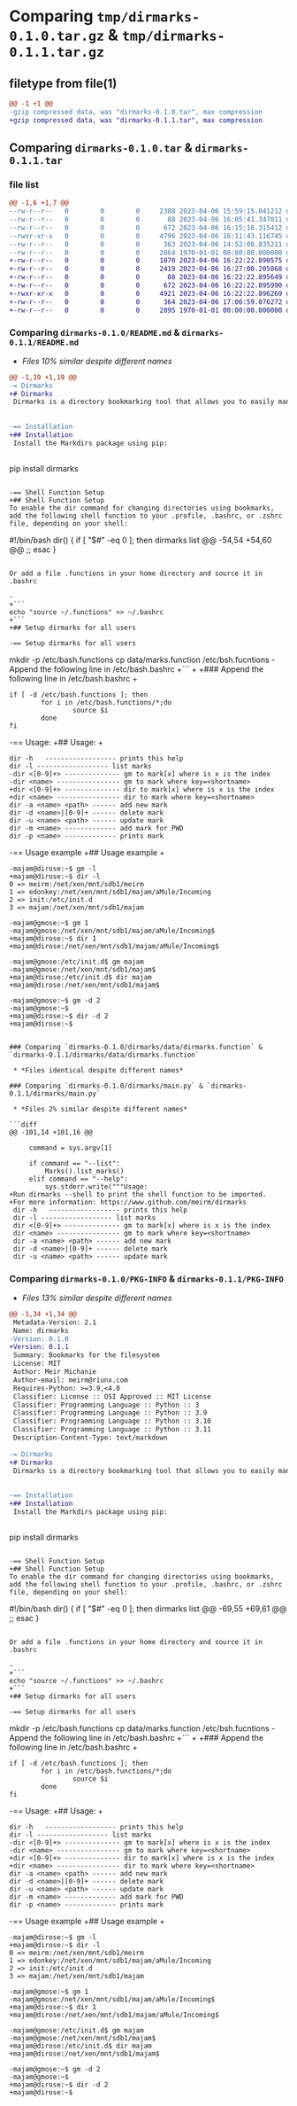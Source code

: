 # Comparing `tmp/dirmarks-0.1.0.tar.gz` & `tmp/dirmarks-0.1.1.tar.gz`

## filetype from file(1)

```diff
@@ -1 +1 @@
-gzip compressed data, was "dirmarks-0.1.0.tar", max compression
+gzip compressed data, was "dirmarks-0.1.1.tar", max compression
```

## Comparing `dirmarks-0.1.0.tar` & `dirmarks-0.1.1.tar`

### file list

```diff
@@ -1,6 +1,7 @@
--rw-r--r--   0        0        0     2388 2023-04-06 15:59:15.041212 dirmarks-0.1.0/README.md
--rw-r--r--   0        0        0       88 2023-04-06 16:05:41.347011 dirmarks-0.1.0/dirmarks/__init__.py
--rw-r--r--   0        0        0      672 2023-04-06 16:15:16.315412 dirmarks-0.1.0/dirmarks/data/dirmarks.function
--rwxr-xr-x   0        0        0     4796 2023-04-06 16:11:43.116745 dirmarks-0.1.0/dirmarks/main.py
--rw-r--r--   0        0        0      363 2023-04-06 14:52:08.835211 dirmarks-0.1.0/pyproject.toml
--rw-r--r--   0        0        0     2864 1970-01-01 00:00:00.000000 dirmarks-0.1.0/PKG-INFO
+-rw-r--r--   0        0        0     1070 2023-04-06 16:22:22.890575 dirmarks-0.1.1/LICENSE
+-rw-r--r--   0        0        0     2419 2023-04-06 16:27:00.205868 dirmarks-0.1.1/README.md
+-rw-r--r--   0        0        0       88 2023-04-06 16:22:22.895649 dirmarks-0.1.1/dirmarks/__init__.py
+-rw-r--r--   0        0        0      672 2023-04-06 16:22:22.895990 dirmarks-0.1.1/dirmarks/data/dirmarks.function
+-rwxr-xr-x   0        0        0     4921 2023-04-06 16:22:22.896269 dirmarks-0.1.1/dirmarks/main.py
+-rw-r--r--   0        0        0      364 2023-04-06 17:06:59.076272 dirmarks-0.1.1/pyproject.toml
+-rw-r--r--   0        0        0     2895 1970-01-01 00:00:00.000000 dirmarks-0.1.1/PKG-INFO
```

### Comparing `dirmarks-0.1.0/README.md` & `dirmarks-0.1.1/README.md`

 * *Files 10% similar despite different names*

```diff
@@ -1,19 +1,19 @@
-= Dirmarks
+# Dirmarks
 Dirmarks is a directory bookmarking tool that allows you to easily manage, navigate, and switch between directories using bookmarks. This tool can save you time and make working with the command line more efficient.
 
 
-== Installation
+## Installation
 Install the Markdirs package using pip:
 
 ```
 pip install dirmarks
 ```
 
-== Shell Function Setup
+## Shell Function Setup
 To enable the dir command for changing directories using bookmarks, add the following shell function to your .profile, .bashrc, or .zshrc file, depending on your shell:
 
 ```
 #!/bin/bash
 dir() {
 if [ "$#" -eq 0 ]; then
     dirmarks list
@@ -54,54 +54,60 @@
         ;;
 esac
 }
 ```
 
 Or add a file .functions in your home directory and source it in .bashrc
 
-
+```
 echo "source ~/.functions" >> ~/.bashrc
+```
+## Setup dirmarks for all users 
 
-== Setup dirmarks for all users 
 ```
 mkdir -p /etc/bash.functions 
 cp data/marks.function /etc/bsh.fucntions
-Append the following line in /etc/bash.bashrc
+```
+
+### Append the following line in /etc/bash.bashrc
+
 ```
 if [ -d /etc/bash.functions ]; then
         for i in /etc/bash.functions/*;do 
                 source $i
         done
 fi
 ```
 
-== Usage:
+## Usage:
+
 ```
 dir -h   ------------------ prints this help
 dir -l	------------------ list marks
-dir <[0-9]+> -------------- gm to mark[x] where is x is the index
-dir <name> ---------------- gm to mark where key=<shortname>
+dir <[0-9]+> -------------- dir to mark[x] where is x is the index
+dir <name> ---------------- dir to mark where key=<shortname>
 dir -a <name> <path> ------ add new mark
 dir -d <name>|[0-9]+ ------ delete mark
 dir -u <name> <path> ------ update mark
 dir -m <name> ------------- add mark for PWD
 dir -p <name> ------------- prints mark
 ```
 
-== Usage example
+## Usage example
+
 ```
-majam@dirose:~$ gm -l
+majam@dirose:~$ dir -l
 0 => meirm:/net/xen/mnt/sdb1/meirm
 1 => edonkey:/net/xen/mnt/sdb1/majam/aMule/Incoming
 2 => init:/etc/init.d
 3 => majam:/net/xen/mnt/sdb1/majam
 
-majam@gmose:~$ gm 1
-majam@gmose:/net/xen/mnt/sdb1/majam/aMule/Incoming$ 
+majam@dirose:~$ dir 1
+majam@dirose:/net/xen/mnt/sdb1/majam/aMule/Incoming$ 
 
-majam@gmose:/etc/init.d$ gm majam
-majam@gmose:/net/xen/mnt/sdb1/majam$ 
+majam@dirose:/etc/init.d$ dir majam
+majam@dirose:/net/xen/mnt/sdb1/majam$ 
 
-majam@gmose:~$ gm -d 2
-majam@gmose:~$
+majam@dirose:~$ dir -d 2
+majam@dirose:~$
 ```
```

### Comparing `dirmarks-0.1.0/dirmarks/data/dirmarks.function` & `dirmarks-0.1.1/dirmarks/data/dirmarks.function`

 * *Files identical despite different names*

### Comparing `dirmarks-0.1.0/dirmarks/main.py` & `dirmarks-0.1.1/dirmarks/main.py`

 * *Files 2% similar despite different names*

```diff
@@ -101,14 +101,16 @@
 
     command = sys.argv[1]
 
     if command == "--list":
         Marks().list_marks()
     elif command == "--help":
         sys.stderr.write("""Usage:
+Run dirmarks --shell to print the shell function to be imported.
+For more information: https://www.github.com/meirm/dirmarks
 dir -h   ------------------ prints this help
 dir -l	------------------ list marks
 dir <[0-9]+> -------------- gm to mark[x] where is x is the index
 dir <name> ---------------- gm to mark where key=<shortname>
 dir -a <name> <path> ------ add new mark
 dir -d <name>|[0-9]+ ------ delete mark
 dir -u <name> <path> ------ update mark
```

### Comparing `dirmarks-0.1.0/PKG-INFO` & `dirmarks-0.1.1/PKG-INFO`

 * *Files 13% similar despite different names*

```diff
@@ -1,34 +1,34 @@
 Metadata-Version: 2.1
 Name: dirmarks
-Version: 0.1.0
+Version: 0.1.1
 Summary: Bookmarks for the filesystem
 License: MIT
 Author: Meir Michanie
 Author-email: meirm@riunx.com
 Requires-Python: >=3.9,<4.0
 Classifier: License :: OSI Approved :: MIT License
 Classifier: Programming Language :: Python :: 3
 Classifier: Programming Language :: Python :: 3.9
 Classifier: Programming Language :: Python :: 3.10
 Classifier: Programming Language :: Python :: 3.11
 Description-Content-Type: text/markdown
 
-= Dirmarks
+# Dirmarks
 Dirmarks is a directory bookmarking tool that allows you to easily manage, navigate, and switch between directories using bookmarks. This tool can save you time and make working with the command line more efficient.
 
 
-== Installation
+## Installation
 Install the Markdirs package using pip:
 
 ```
 pip install dirmarks
 ```
 
-== Shell Function Setup
+## Shell Function Setup
 To enable the dir command for changing directories using bookmarks, add the following shell function to your .profile, .bashrc, or .zshrc file, depending on your shell:
 
 ```
 #!/bin/bash
 dir() {
 if [ "$#" -eq 0 ]; then
     dirmarks list
@@ -69,55 +69,61 @@
         ;;
 esac
 }
 ```
 
 Or add a file .functions in your home directory and source it in .bashrc
 
-
+```
 echo "source ~/.functions" >> ~/.bashrc
+```
+## Setup dirmarks for all users 
 
-== Setup dirmarks for all users 
 ```
 mkdir -p /etc/bash.functions 
 cp data/marks.function /etc/bsh.fucntions
-Append the following line in /etc/bash.bashrc
+```
+
+### Append the following line in /etc/bash.bashrc
+
 ```
 if [ -d /etc/bash.functions ]; then
         for i in /etc/bash.functions/*;do 
                 source $i
         done
 fi
 ```
 
-== Usage:
+## Usage:
+
 ```
 dir -h   ------------------ prints this help
 dir -l	------------------ list marks
-dir <[0-9]+> -------------- gm to mark[x] where is x is the index
-dir <name> ---------------- gm to mark where key=<shortname>
+dir <[0-9]+> -------------- dir to mark[x] where is x is the index
+dir <name> ---------------- dir to mark where key=<shortname>
 dir -a <name> <path> ------ add new mark
 dir -d <name>|[0-9]+ ------ delete mark
 dir -u <name> <path> ------ update mark
 dir -m <name> ------------- add mark for PWD
 dir -p <name> ------------- prints mark
 ```
 
-== Usage example
+## Usage example
+
 ```
-majam@dirose:~$ gm -l
+majam@dirose:~$ dir -l
 0 => meirm:/net/xen/mnt/sdb1/meirm
 1 => edonkey:/net/xen/mnt/sdb1/majam/aMule/Incoming
 2 => init:/etc/init.d
 3 => majam:/net/xen/mnt/sdb1/majam
 
-majam@gmose:~$ gm 1
-majam@gmose:/net/xen/mnt/sdb1/majam/aMule/Incoming$ 
+majam@dirose:~$ dir 1
+majam@dirose:/net/xen/mnt/sdb1/majam/aMule/Incoming$ 
 
-majam@gmose:/etc/init.d$ gm majam
-majam@gmose:/net/xen/mnt/sdb1/majam$ 
+majam@dirose:/etc/init.d$ dir majam
+majam@dirose:/net/xen/mnt/sdb1/majam$ 
 
-majam@gmose:~$ gm -d 2
-majam@gmose:~$
+majam@dirose:~$ dir -d 2
+majam@dirose:~$
 ```
```


